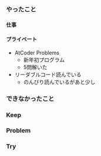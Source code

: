 ### やったこと

#### 仕事

#### プライベート

- AtCoder Problems
  - 新年初プログラム
  - 5問解いた
- リーダブルコード読んでいる
  - のんびり読んでいるがあと少し

### できなかったこと



### Keep



### Problem



### Try
